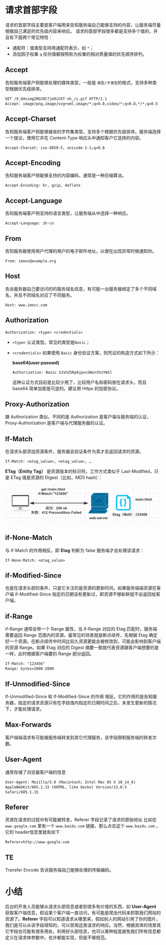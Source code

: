 # 请求首部字段

请求的首部字段主要是客户端用来告知服务端自己能够支持的内容，让服务端尽量根据自己满足的优先级内容来响应。
请求的首部字段很多都是支持多个值的，并且有下面两个常见特性：

- 通配符：值类型支持用通配符表示，如 `*`；
- 添加因子权重 `q` 任何值都按照称为权重的相对质量值的优先顺序排列。

## Accept

告知服务端客户侧能够处理的媒体类型，一般是 `类型/子类型`的格式，支持多种类型根据优先级排序。

```http
GET /9_Q4simg2RQJ8t7jm9iCKT-xh_/s.gif HTTP/1.1
Accept: image/png,image/svg+xml,image/*;q=0.8,video/*;q=0.8,*/*;q=0.5
```



## Accept-Charset

告知服务端客户侧能够接收的字符集类型，支持多个根据优先级排序。服务端选择一个提议，使用它并在 Content-Type 响应头中通知客户它选择的内容。

```http
Accept-Charset: iso-8859-5, unicode-1-1;q=0.8
```



## Accept-Encoding

告知服务端客户侧能够支持的内容编码，通常是一种压缩算法。

```http
Accept-Encoding: br, gzip, deflate
```

## Accept-Language

告知服务端客户侧支持的语言类型，让服务端从中选择一种响应。

```http
Accept-Language: zh-cn
```

## From

告知服务器使用用户代理的用户的电子邮件地址，以便在出现异常时候通知你。

```http
From: imooc@example.org
```



## Host

告诉服务器自己要访问的的服务域名信息，有可能一台服务器绑定了多个不同域名，并且不同域名对应了不同服务。

```http
Host: www.imocc.com
```



## Authorization

```http
Authorization: <type> <credentials>
```

- `<type>` 认证类型。常见的类型是`Basic`；

- `<credentials>` 如果使用 `Basic` 身份验证方案，则凭证的构造方式如下所示：

  **base64(user:passwd)**

  ```shell
  Authorization: Basic GJxhZGRpbjpvcGWun3VzYW1l
  ```

  这种认证方式目前是比较少用了，比较用户名和密码放在请求头，而且 base64 简单加密是可逆的。建议用 Https 的加密协议。

## Proxy-Authorization

跟 Authorization 类似，不同的是 Authorization 是客户端与服务端的认证，Proxy-Authorization 是客户端与代理服务器的认证。

## If-Match

在请求头部添加资源条件，服务器会验证条件为真才会返回请求的资源。

```http
If-Match: <etag_value>, <etag_value>, …
```

**ETag（Entity Tag）** 是资源版本的标识符。工作方式类似于 Last-Modified，只是 ETag 值是资源的 Digest（比如，MD5 hash）：

![image-20201201202827032](HTTP_HEADER_02请求首部字段/image-20201201202827032.png)

## if-None-Match

与 if-Match 的作用相反，即 **Etag** 判断为 false 服务端才会处理该请求：

```http
If-None-Match: <etag_value>
```

## if-Modified-Since

也是在请求头部的条件，只是它关注的是资源的更新时间。如果服务端端资源在客户端 if-Modified-Since 指定的日期没有更新过，即资源不够新鲜就不会返回给客户端。

##  if-Range

if-Range 通常会带一个 Range 属性，当 if-Range 对应的 Etag 匹配时，服务端需要返回 Range 范围内的资源。最常见的场景就是断点续传，先根据 Etag 确定好一个资源。在断点续传中时间比较久资源更能会被修改到，可能会影响到客户端的资源 Range。如果 Etag 对应的 Digest 摘要一致就代表资源跟客户端想要的是一样，此时根据客户端要的 Range 部分返回。

```http
If-Match: "123456"
Range: bytes=1000-2000
```



## If-Unmodified-Since

If-Unmodified-Since 和 If-Modified-Since 的作用 相反。它的作用的是告知服务器，指定的请求资源只有在字段值内指定的日期时间之后，未发生更新的情况下，才能处理请求。

## Max-Forwards

客户端端请求有可能被服务端转发到其它代理服务，该字段限制服务端的转发次数。

## User-Agent

通常存储了浏览器客户端的信息

```http
User-Agent: Mozilla/5.0 (Macintosh; Intel Mac OS X 10_14_6) AppleWebKit/605.1.15 (KHTML, like Gecko) Version/13.0.5 Safari/605.1.15
```



## Referer

资源在请求的过程中有可能被转发，Referer 字段记录了请求的原始地址
比如在 `www.google.com` 里有一个 `www.baidu.com` 链接，那么点击这个 `www.baidu.com` ，它的 header信息里就有如下

```http
Referer=http://www.google.com
```

## TE

Transfer Encode 告诉服务端自己能够处理的传输编码。



# 小结

后台的开发人员能够从请求头部信息或者到很多有价值的东西，如 **User-Agent** 获取客户端信息，假设某个客户端一直访问，有可能是爬虫代码来抓取我们网站的资源了。**Referer** 字段可以知道请求从哪里来，假如别人的网站引用了你的图片，我们是可以从该字段得知的，可以禁用这类请求的响应。当然，根据具体的场景其它字段也可能有很多用处，利用好头部信息，也可以某种程度避免我们所有信息都定义在请求体参数中，也许都能实现，但是不够规范。